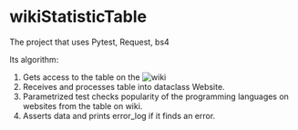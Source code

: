 # wikiStatisticTable

The project that uses Pytest, Request, bs4 

Its algorithm:
1. Gets access to the table on the ![wiki](https://en.wikipedia.org/wiki/Programming_languages_used_in_most_popular_websites)
2. Receives and processes table into dataclass Website.
3. Parametrized test checks popularity of the programming languages on websites from the table on wiki.
4. Asserts data and prints error_log if it finds an error.
